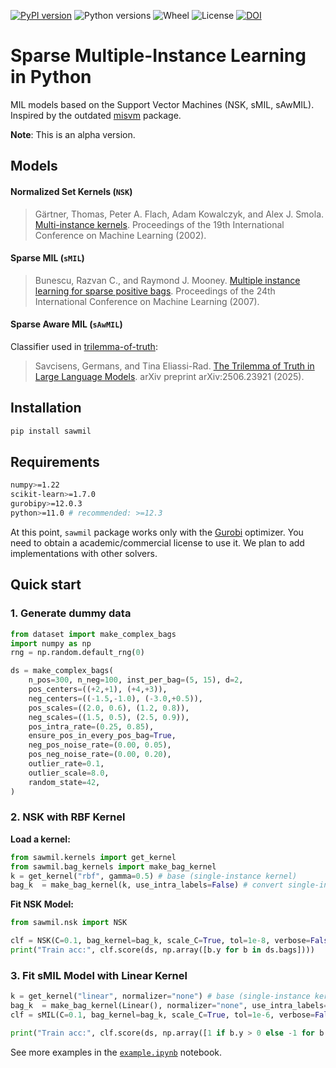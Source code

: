 [![PyPI version](https://img.shields.io/pypi/v/sawmil.svg)](https://pypi.org/project/sawmil/)
![Python versions](https://img.shields.io/pypi/pyversions/sawmil.svg)
![Wheel](https://img.shields.io/pypi/wheel/sawmil.svg)
![License](https://img.shields.io/pypi/l/sawmil.svg)
[![DOI](https://zenodo.org/badge/1046623935.svg)](https://doi.org/10.5281/zenodo.16990499)

# Sparse Multiple-Instance Learning in Python

MIL models based on the Support Vector Machines (NSK, sMIL, sAwMIL).
Inspired by the outdated [misvm](https://github.com/garydoranjr/misvm) package.

**Note**: This is an alpha version.

## Models

#### Normalized Set Kernels (`NSK`)

> Gärtner, Thomas, Peter A. Flach, Adam Kowalczyk, and Alex J. Smola. [Multi-instance kernels](https://dl.acm.org/doi/10.5555/645531.656014). Proceedings of the 19th International Conference on Machine Learning (2002).

#### Sparse MIL (`sMIL`)

> Bunescu, Razvan C., and Raymond J. Mooney. [Multiple instance learning for sparse positive bags](https://dl.acm.org/doi/10.1145/1273496.1273510). Proceedings of the 24th International Conference on Machine Learning (2007).

#### Sparse Aware MIL (`sAwMIL`)

Classifier used in [trilemma-of-truth](https://github.com/carlomarxdk/trilemma-of-truth):
> Savcisens, Germans, and Tina Eliassi-Rad. [The Trilemma of Truth in Large Language Models](https://arxiv.org/abs/2506.23921). arXiv preprint arXiv:2506.23921 (2025).

## Installation

```bash
pip install sawmil
```

## Requirements

```bash
numpy>=1.22
scikit-learn>=1.7.0
gurobipy>=12.0.3
python>=11.0 # recommended: >=12.3
```

At this point, `sawmil` package works only with the [Gurobi](https://gurobi.com) optimizer. You need to obtain a academic/commercial license to use it. We plan to add implementations with other solvers.


## Quick start

### 1. Generate dummy data

``` python
from dataset import make_complex_bags
import numpy as np
rng = np.random.default_rng(0)

ds = make_complex_bags(
    n_pos=300, n_neg=100, inst_per_bag=(5, 15), d=2,
    pos_centers=((+2,+1), (+4,+3)),
    neg_centers=((-1.5,-1.0), (-3.0,+0.5)),
    pos_scales=((2.0, 0.6), (1.2, 0.8)),
    neg_scales=((1.5, 0.5), (2.5, 0.9)),
    pos_intra_rate=(0.25, 0.85),
    ensure_pos_in_every_pos_bag=True,
    neg_pos_noise_rate=(0.00, 0.05),
    pos_neg_noise_rate=(0.00, 0.20),
    outlier_rate=0.1,
    outlier_scale=8.0,
    random_state=42,
)
```

### 2. NSK with RBF Kernel

**Load a kernel:**

```python
from sawmil.kernels import get_kernel
from sawmil.bag_kernels import make_bag_kernel
k = get_kernel("rbf", gamma=0.5) # base (single-instance kernel)
bag_k  = make_bag_kernel(k, use_intra_labels=False) # convert single-instance kernel to bagged kernel
```

**Fit NSK Model:**

```python
from sawmil.nsk import NSK

clf = NSK(C=0.1, bag_kernel=bag_k, scale_C=True, tol=1e-8, verbose=False).fit(ds, None)
print("Train acc:", clf.score(ds, np.array([b.y for b in ds.bags])))
```

### 3. Fit sMIL Model with Linear Kernel

```python
k = get_kernel("linear", normalizer="none") # base (single-instance kernel)
bag_k  = make_bag_kernel(Linear(), normalizer="none", use_intra_labels=False)
clf = sMIL(C=0.1, bag_kernel=bag_k, scale_C=True, tol=1e-6, verbose=False).fit(ds, None)

print("Train acc:", clf.score(ds, np.array([1 if b.y > 0 else -1 for b in ds.bags])))
```

See more examples in the [`example.ipynb`](https://github.com/carlomarxdk/sawmil/blob/main/example.ipynb) notebook.
